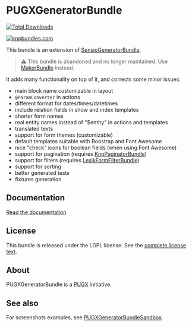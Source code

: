 PUGXGeneratorBundle
===================

[![Total Downloads](https://poser.pugx.org/pugx/generator-bundle/downloads.png)](https://packagist.org/packages/pugx/generator-bundle)

[![knpbundles.com](http://knpbundles.com/PUGX/PUGXGeneratorBundle/badge-short)](http://knpbundles.com/PUGX/PUGXGeneratorBundle)


This bundle is an extension of [SensioGeneratorBundle](https://github.com/sensio/SensioGeneratorBundle).

> ⚠  This bundle is abandoned and no longer maintained. Use [MakerBundle](https://github.com/symfony/maker-bundle) instead.

It adds many functionality on top of it, and corrects some minor issues:

* main block name customizable in layout
* `@ParamConverter` in actions
* different format for dates/times/datetimes
* include relation fields in show and index templates
* shorter form names
* real entity names instead of "$entity" in actions and templates
* translated texts
* support for form themes (customizable)
* default templates suitable with Boostrap and Font Awesome
* nice "check" icons for boolean fields (when using Font Awesome)
* support for pagination (requires [KnpPaginatorBundle](https://github.com/KnpLabs/KnpPaginatorBundle))
* support for filters (requires [LexikFormFilterBundle](https://github.com/lexik/LexikFormFilterBundle))
* support for sorting
* better generated tests
* fixtures generation

Documentation
-------------

[Read the documentation](Resources/doc/index.md)

License
-------

This bundle is released under the LGPL license. See the [complete license text](Resources/meta/LICENSE).

About
-----

PUGXGeneratorBundle is a [PUGX](https://github.com/PUGX) initiative.

See also
--------

For screenshots examples, see [PUGXGeneratorBundleSandbox](https://github.com/garak/PUGXGeneratorBundleSandbox).
